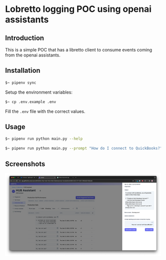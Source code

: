 # Lobretto logging POC using openai assistants

## Introduction

This is a simple POC that has a libretto client to consume events coming from the openai assistants.

## Installation

```bash
$~ pipenv sync
```

Setup the environment variables:

```bash
$~ cp .env.example .env
```

Fill the `.env` file with the correct values.

## Usage

```bash
$~ pipenv run python main.py --help
```

```bash
$~ pipenv run python main.py --prompt "How do I connect to QuickBooks?"
```

## Screenshots

![Screenshot](./screenshot.png)

